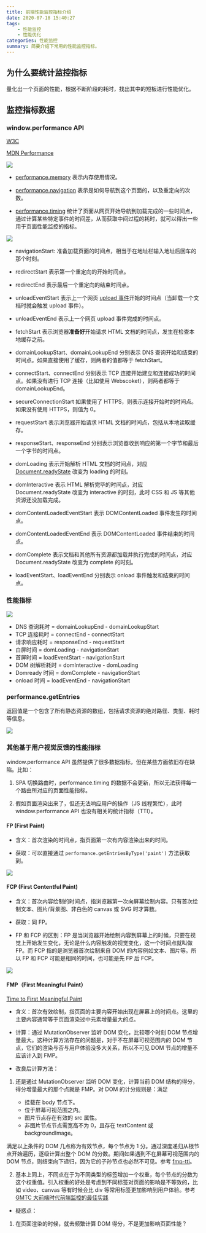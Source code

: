 ```yaml
---
title: 前端性能监控指标介绍
date: 2020-07-18 15:40:27
tags:
    - 性能监控
    - 性能优化 
categories: 性能监控
summary: 简要介绍下常用的性能监控指标。
---
```


## 为什么要统计监控指标

量化出一个页面的性能，根据不断阶段的耗时，找出其中的短板进行性能优化。

## 监控指标数据

### window.performance API

[W3C](https://www.w3.org/TR/navigation-timing/)

[MDN Performance](https://developer.mozilla.org/zh-CN/docs/Web/API/Performance)

![](./1.png)

- [performance.memory](https://developer.mozilla.org/zh-CN/docs/Web/API/Performance/%E5%86%85%E5%AD%98) 表示内存使用情况。

- [performance.navigation](https://developer.mozilla.org/zh-CN/docs/Web/API/PerformanceNavigation) 表示是如何导航到这个页面的，以及重定向的次数。

- [performance.timing](https://developer.mozilla.org/zh-CN/docs/Web/API/PerformanceTiming) 统计了页面从网页开始导航到加载完成的一些时间点，通过计算某些特定事件的时间差，从而获取中间过程的耗时，就可以得出一些用于页面性能监控的指标。

![](./7.png)

- navigationStart: 准备加载页面的时间点，相当于在地址栏输入地址后回车的那个时刻。

- redirectStart 表示第一个重定向的开始时间点。

- redirectEnd 表示最后一个重定向的结束时间点。

- unloadEventStart 表示上一个网页 [upload 事件](https://developer.mozilla.org/zh-CN/docs/Web/Events/unload)开始的时间点（当卸载一个文档时就会触发 upload 事件）。

- unloadEventEnd 表示上一个网页 upload 事件完成的时间点。

- fetchStart 表示浏览器**准备好**开始请求 HTML 文档的时间点，发生在检查本地缓存之前。

- domainLookupStart、domainLookupEnd 分别表示 DNS 查询开始和结束的时间点。如果直接使用了缓存，则两者的值都等于 fetchStart。
 
- connectStart、connectEnd 分别表示 TCP 连接开始建立和连接成功的时间点。如果没有进行 TCP 连接（比如使用 Webscoket），则两者都等于 domainLookupEnd。

- secureConnectionStart 如果使用了 HTTPS，则表示连接开始时的时间点。如果没有使用 HTTPS，则值为 0。

- requestStart 表示浏览器开始请求 HTML 文档的时间点，包括从本地读取缓存。

- responseStart、responseEnd 分别表示浏览器收到响应的第一个字节和最后一个字节的时间点。

- domLoading 表示开始解析 HTML 文档的时间点，对应 [Document.readyState](https://developer.mozilla.org/zh-CN/docs/Web/API/Document/readyState) 改变为 loading 的时刻。

- domInteractive 表示 HTML 解析完毕的时间点，对应 Document.readyState 改变为 interactive 的时刻，此时 CSS 和 JS 等其他资源还没加载完成。

- domContentLoadedEventStart 表示 DOMContentLoaded 事件发生的时间点。

- domContentLoadedEventEnd 表示 DOMContentLoaded 事件结束的时间点。

- domComplete 表示文档和其他所有资源都加载并执行完成的时间点，对应 Document.readyState 改变为 complete 的时刻。

- loadEventStart、loadEventEnd 分别表示 onload 事件触发和结束的时间点。


### 性能指标

![](./5.png)

- DNS 查询耗时 = domainLookupEnd - domainLookupStart
- TCP 连接耗时 = connectEnd - connectStart
- 请求响应耗时 = responseEnd - requestStart
- 白屏时间 = domLoading - navigationStart
- 首屏时间 = loadEventStart - navigationStart
- DOM 树解析耗时 = domInteractive  - domLoading
- Domready 时间 = domComplete - navigationStart
- onload 时间 = loadEventEnd - navigationStart


### performance.getEntries

返回值是一个包含了所有静态资源的数组，包括请求资源的绝对路径、类型、耗时等信息。

![](./8.png)


### 其他基于用户视觉反馈的性能指标

window.performance API 虽然提供了很多数据指标，但在某些方面依旧存在缺陷。比如：

1. SPA 切换路由时，performance.timing 的数据不会更新，所以无法获得每一个路由所对应的页面性能指标。

2. 假如页面渲染出来了，但还无法响应用户的操作（JS 线程繁忙），此时 window.performance API 也没有相关的统计指标（TTI）。


#### FP (First Paint) 

- 含义：首次渲染的时间点，指页面第一次有内容渲染出来的时间。

- 获取：可以直接通过 `performance.getEntriesByType('paint')` 方法获取到。

![](./3.png)


#### FCP (First Contentful Paint)

- 含义：首次内容绘制的时间点，指浏览器第一次向屏幕绘制内容。只有首次绘制文本、图片/背景图、非白色的 canvas 或 SVG 时才算数。

- 获取：同 FP。

- FP 和 FCP 的区别：FP 是当浏览器开始绘制内容到屏幕上的时候，只要在视觉上开始发生变化，无论是什么内容触发的视觉变化，这一个时间点就叫做 FP。而 FCP 指的是浏览器首次绘制来自 DOM 的内容例如文本、图片等。所以 FP 和 FCP 可能是相同的时间，也可能是先 FP 后 FCP。

![](./4.png)

#### FMP（First Meaningful Paint）

[Time to First Meaningful Paint](https://docs.google.com/document/d/1BR94tJdZLsin5poeet0XoTW60M0SjvOJQttKT-JK8HI/view?hl=zh-cn#)

- 含义：首次有效绘制，指页面的主要内容开始出现在屏幕上的时间点。这里的主要内容通常等于页面渲染过中元素增量最大的点。

- 计算：通过 MutationObserver 监听 DOM 变化，比较哪个时刻 DOM 节点增量最大。这种计算方法存在的问题是，对于不在屏幕可视范围内的 DOM 节点，它们的渲染与否与用户体验没多大关系，所以不可见 DOM 节点的增量不应该计入到 FMP。

- 改良后计算方法：

1. 还是通过 MutationObserver 监听 DOM 变化，计算当前 DOM 结构的得分，得分增量最大的那个点就是 FMP。对 DOM 的计分规则是：满足

	- 挂载在 body 节点下。
	- 位于屏幕可视范围之内。
	- 图片节点存在有效的 src 属性。
	- 非图片节点节点需宽高不为 0，且存在 textContent 或 backgroundImage。

满足以上条件的 DOM 几点称为有效节点，每个节点为 1 分。通过深度递归从根节点开始遍历，逐级计算出整个 DOM 的分数。期间如果遇到不在屏幕可视范围内的 DOM 节点，则结束向下递归，因为它的子孙节点也必然不可见。参考 [fmp-tti](https://techmap.oa.com/project/10450)。

2. 基本上同上，不同点在于为不同类型的标签增加一个权重，每个节点的分数为这个权重值。引入权重的好处是考虑到不同标签对页面的影响是不等效的，比如 video、canvas 等有时候会比 div 等常用标签更加影响到用户体验。参考 [GMTC 大前端时代前端监控的最佳实践](http://jm.taobao.org/2018/06/29/%E5%A4%A7%E5%89%8D%E7%AB%AF%E6%97%B6%E4%BB%A3%E5%89%8D%E7%AB%AF%E7%9B%91%E6%8E%A7%E7%9A%84%E6%9C%80%E4%BD%B3%E5%AE%9E%E8%B7%B5/)

- 疑惑点：

1. 在页面渲染的时候，就去频繁计算 DOM 得分，不是更加影响页面性能？